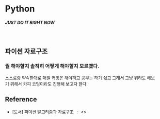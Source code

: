 <br>

# Python 
##### JUST DO IT RIGHT NOW

<br>

## 파이썬 자료구조 

### 뭘 해야할지 솔직히 어떻게 해야할지 모르겠다.
스스로랑 약속한대로 매일 커밋은 해야하고 공부는 하기 싫고 그래서 그냥 
뭐라도 해보기 위해서 카피 코딩이라도 진행해 보고자 한다. 


## Reference <br>

- [도서] 파이썬 알고리즘과 자료구조 &nbsp; : &nbsp;<> <br>
